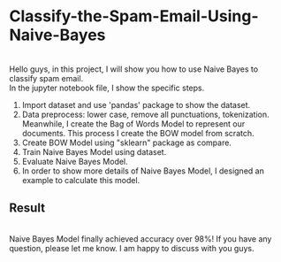 # Classify-the-Spam-Email-Using-Naive-Bayes
<br/>Hello guys, in this project, I will show you how to use Naive Bayes to classify spam email. 
<br/>In the jupyter notebook file, I show the specific steps.
   1. Import dataset and use 'pandas' package to show the dataset.
   2. Data preprocess: lower case, remove all punctuations, tokenization. Meanwhile, I create the Bag of Words Model to represent our documents. This process I create the BOW model from scratch.
   3. Create BOW Model using "sklearn" package as compare.
   4. Train Naive Bayes Model using dataset.
   5. Evaluate Naive Bayes Model.
   6. In order to show more details of Naive Bayes Model, I designed an example to calculate this model.
   
## Result
<br/> Naive Bayes Model finally achieved accuracy over 98%! If you have any question, please let me know. I am happy to discuss with you guys. 
